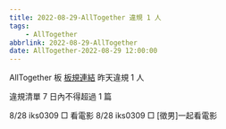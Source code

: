 ```yaml
---
title: 2022-08-29-AllTogether 違規 1 人
tags:
    - AllTogether
abbrlink: 2022-08-29-AllTogether
date: AllTogether-2022-08-29 12:00:00
---
```

AllTogether 板 [板規連結](https://www.ptt.cc/bbs/AllTogether/M.1643211430.A.5FB.html)
昨天違規 1 人
<!-- more -->

違規清單
7 日內不得超過 1 篇

8/28 iks0309 □ 看電影
8/28 iks0309 □ [徵男]一起看電影